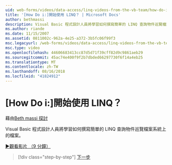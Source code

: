 ```yaml
---
uid: web-forms/videos/data-access/linq-videos-from-the-vb-team/how-do-i-get-started-with-linq
title: '[How Do i:]開始使用 LINQ？ | Microsoft Docs'
author: bethmassi
description: Visual Basic 程式設計人員將學習如何撰寫簡單的 LINQ 查詢物件巡覽檔案系統上的檔案。
ms.author: riande
ms.date: 11/15/2007
ms.assetid: 0811002c-962a-4e25-a372-3b5fc06f99f3
msc.legacyurl: /web-forms/videos/data-access/linq-videos-from-the-vb-team/how-do-i-get-started-with-linq
msc.type: video
ms.openlocfilehash: 44606683413cc87d5d71f39cff82d9c9861aeb29
ms.sourcegitcommit: 45ac74e400f9f2b7dbded66297730f6f14a4eb25
ms.translationtype: MT
ms.contentlocale: zh-TW
ms.lasthandoff: 08/16/2018
ms.locfileid: "41824912"
---
```

<a name="how-do-i-get-started-with-linq"></a>[How Do i:]開始使用 LINQ？
====================
藉由[Beth massi 探討](https://github.com/bethmassi)

Visual Basic 程式設計人員將學習如何撰寫簡單的 LINQ 查詢物件巡覽檔案系統上的檔案。

[&#9654;觀看影片 （9 分鐘）](https://channel9.msdn.com/Blogs/ASP-NET-Site-Videos/how-do-i-get-started-with-linq)

> [!div class="step-by-step"]
> [下一步](how-do-i-perform-group-and-aggregate-queries.md)
